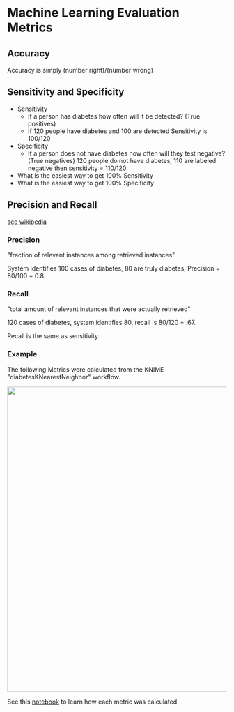 # Machine Learning Evaluation Metrics 

## Accuracy  
  Accuracy is simply (number right)/(number wrong)  

## Sensitivity and Specificity  
* Sensitivity  
  * If a person has diabetes how often will it be detected? (True positives) 
  * If 120 people have diabetes and 100 are detected Sensitivity is 100/120   
* Specificity  
  * If a person does not have diabetes how often will they test negative? (True negatives) 120 people do not have diabetes, 110 are labeled negative then sensitivity = 110/120.   
* What is the easiest way to get 100% Sensitivity  
* What is the easiest way to get 100% Specificity  

## Precision and Recall  

[see wikipedia](https://en.wikipedia.org/wiki/Precision_and_recall)  

### Precision  

"fraction of relevant instances among retrieved instances"

System identifies 100 cases of diabetes, 80 are truly diabetes, Precision = 80/100 = 0.8.  

### Recall  

"total amount of relevant instances that were actually retrieved"

120 cases of diabetes, system identifies 80, recall is 80/120 = .67.

Recall is the same as sensitivity. 

### Example  

The following Metrics were calculated from the KNIME "diabetesKNearestNeighbor" workflow.  


<img src="KNIMEMetrics.jpg" width="700">  

See this [notebook](https://github.com/bnorthan/inf-428-data-analytics-online/blob/master/python/notebooks/machine_learning/Metrics.ipynb) to learn how each metric was calculated   
